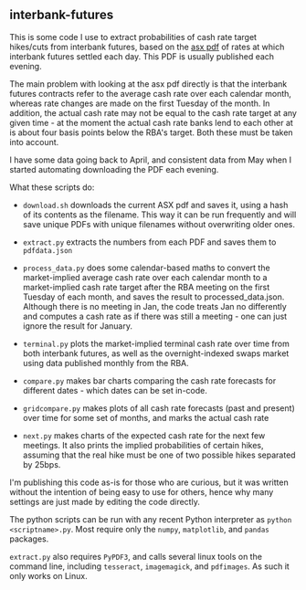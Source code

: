 interbank-futures
-----------------

This is some code I use to extract probabilities of cash rate target hikes/cuts from
interbank futures, based on the [asx
pdf](https://www.asx.com.au/data/trt/ib_expectation_curve_graph.pdf) of rates at which
interbank futures settled each day. This PDF is usually published each evening.

The main problem with looking at the asx pdf directly is that the interbank futures
contracts refer to the average cash rate over each calendar month, whereas rate changes
are made on the first Tuesday of the month. In addition, the actual cash rate may not be
equal to the cash rate target at any given time - at the moment the actual cash rate
banks lend to each other at is about four basis points below the RBA's target. Both
these must be taken into account.

I have some data going back to April, and consistent data from May when I started
automating downloading the PDF each evening.

What these scripts do:

* `download.sh` downloads the current ASX pdf and saves it, using a hash of its contents
  as the filename. This way it can be run frequently and will save unique PDFs with
  unique filenames without overwriting older ones.

* `extract.py` extracts the numbers from each PDF and saves them to `pdfdata.json`

* `process_data.py` does some calendar-based maths to convert the market-implied average
  cash rate over each calendar month to a market-implied cash rate target after the RBA
  meeting on the first Tuesday of each month, and saves the result to
  processed_data.json. Although there is no meeting in Jan, the code treats Jan no
  differently and computes a cash rate as if there was still a meeting - one can just
  ignore the result for January.

* `terminal.py` plots the market-implied terminal cash rate over time from both
  interbank futures, as well as the overnight-indexed swaps market using data published
  monthly from the RBA.

* `compare.py` makes bar charts comparing the cash rate forecasts for different dates -
  which dates can be set in-code.

* `gridcompare.py` makes plots of all cash rate forecasts (past and present) over time
  for some set of months, and marks the actual cash rate

* `next.py` makes charts of the expected cash rate for the next few meetings. It also
  prints the implied probabilities of certain hikes, assuming that the real hike must be
  one of two possible hikes separated by 25bps.

I'm publishing this code as-is for those who are curious, but it was written without the
intention of being easy to use for others, hence why many settings are just made by
editing the code directly.

The python scripts can be run with any recent Python interpreter as `python
<scriptname>.py`. Most require only the `numpy`, `matplotlib`, and `pandas` packages.

`extract.py` also requires `PyPDF3`, and calls several linux tools on the command line, including `tesseract`, `imagemagick`, and `pdfimages`. As such it only works on Linux.
